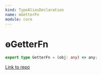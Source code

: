 ```yaml
---
kind: TypeAliasDeclaration
name: ɵGetterFn
module: core
---
```


# ɵGetterFn

```ts
export type GetterFn = (obj: any) => any;
```

[Link to repo](https://github.com/timdeschryver/angular/blob/master/packages/core/src/reflection/types.ts#L10-L10)
